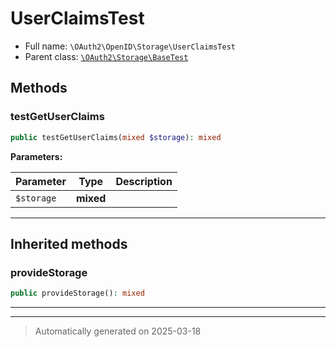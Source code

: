 
# UserClaimsTest





* Full name: `\OAuth2\OpenID\Storage\UserClaimsTest`
* Parent class: [`\OAuth2\Storage\BaseTest`](../../Storage/BaseTest.md)




## Methods


### testGetUserClaims



```php
public testGetUserClaims(mixed $storage): mixed
```








**Parameters:**

| Parameter | Type | Description |
|-----------|------|-------------|
| `$storage` | **mixed** |  |





***


## Inherited methods


### provideStorage



```php
public provideStorage(): mixed
```












***


***
> Automatically generated on 2025-03-18
